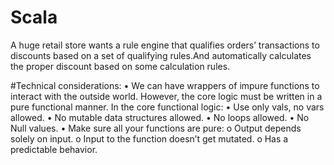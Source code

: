 # Scala
A huge retail store wants a rule engine that qualifies orders’ transactions to discounts based  on a set of qualifying rules.And automatically calculates the proper discount based on some calculation rules.



#Technical considerations:
• We can have wrappers of impure functions to interact with the outside world. 
However, the core logic must be written in a pure functional manner. 
In the core functional logic:
• Use only vals, no vars allowed.
• No mutable data structures allowed.
• No loops allowed.
• No Null values.
• Make sure all your functions are pure:
o Output depends solely on input.
o Input to the function doesn’t get mutated.
o Has a predictable behavior.
